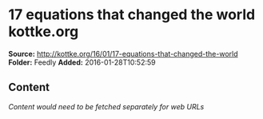 # 17 equations that changed the world kottke.org

**Source:** http://kottke.org/16/01/17-equations-that-changed-the-world
**Folder:** Feedly
**Added:** 2016-01-28T10:52:59




## Content
*Content would need to be fetched separately for web URLs*
